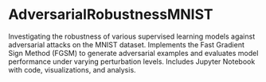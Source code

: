 # AdversarialRobustnessMNIST
Investigating the robustness of various supervised learning models against adversarial attacks on the MNIST dataset. Implements the Fast Gradient Sign Method (FGSM) to generate adversarial examples and evaluates model performance under varying perturbation levels. Includes Jupyter Notebook with code, visualizations, and analysis.
